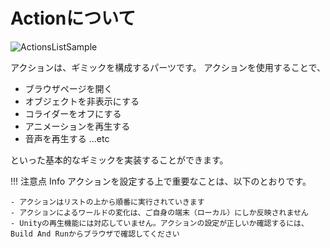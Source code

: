 
# Actionについて
![ActionsListSample](img/ActionsListSample.jpg)

アクションは、ギミックを構成するパーツです。
アクションを使用することで、

- ブラウザページを開く
- オブジェクトを非表示にする
- コライダーをオフにする
- アニメーションを再生する
- 音声を再生する ...etc

といった基本的なギミックを実装することができます。

!!! 注意点 Info
    アクションを設定する上で重要なことは、以下のとおりです。
    
    - アクションはリストの上から順番に実行されていきます
    - アクションによるワールドの変化は、ご自身の端末（ローカル）にしか反映されません
    - Unityの再生機能には対応していません。アクションの設定が正しいか確認するには、Build And Runからブラウザで確認してください